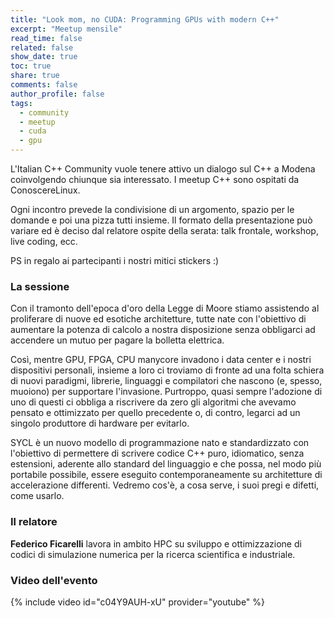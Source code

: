 ```yaml
---
title: "Look mom, no CUDA: Programming GPUs with modern C++"
excerpt: "Meetup mensile"
read_time: false
related: false
show_date: true
toc: true
share: true
comments: false
author_profile: false
tags:
  - community
  - meetup
  - cuda
  - gpu
---
```


L'Italian C++ Community vuole tenere attivo un dialogo sul C++ a Modena coinvolgendo chiunque sia interessato. I meetup C++ sono ospitati da ConoscereLinux.

Ogni incontro prevede la condivisione di un argomento, spazio per le domande e poi una pizza tutti insieme.
Il formato della presentazione può variare ed è deciso dal relatore ospite della serata: talk frontale, workshop, live coding, ecc.

PS in regalo ai partecipanti i nostri mitici stickers :)

### La sessione

Con il tramonto dell'epoca d'oro della Legge di Moore stiamo assistendo al proliferare di nuove ed esotiche architetture, tutte nate con l'obiettivo di aumentare la potenza di calcolo a nostra disposizione senza obbligarci ad accendere un mutuo per pagare la bolletta elettrica.

Così, mentre GPU, FPGA, CPU manycore invadono i data center e i nostri dispositivi personali, insieme a loro ci troviamo di fronte ad una folta schiera di nuovi paradigmi, librerie, linguaggi e compilatori che nascono (e, spesso, muoiono) per supportare l'invasione. Purtroppo, quasi sempre l'adozione di uno di questi ci obbliga a riscrivere da zero gli algoritmi che avevamo pensato e ottimizzato per quello precedente o, di contro, legarci ad un singolo produttore di hardware per evitarlo.

SYCL è un nuovo modello di programmazione nato e standardizzato con l'obiettivo di permettere di scrivere codice C++ puro, idiomatico, senza estensioni, aderente allo standard del linguaggio e che possa, nel modo più portabile possibile, essere eseguito contemporaneamente su architetture di accelerazione differenti. Vedremo cos'è, a cosa serve, i suoi pregi e difetti, come usarlo.

### Il relatore

**Federico Ficarelli** lavora in ambito HPC su sviluppo e ottimizzazione di codici di simulazione numerica per la ricerca scientifica e industriale.

### Video dell'evento

{% include video id="c04Y9AUH-xU" provider="youtube" %}